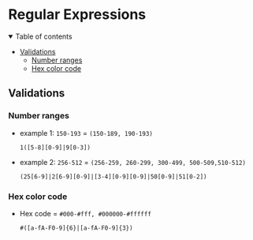 # Regular Expressions

<details open="open">
  <summary>Table of contents</summary>
  <ul>
    <li>
      <a href="#validations">Validations</a>
      <ul>
        <li>
          <a href="#number-ranges">Number ranges</a>
        </li>
        <li>
          <a href="#hex-color-code">Hex color code</a>
        </li>
      </ul>
    </li>
  </ul>
</details>

## Validations

### Number ranges

- example 1: `150-193` = `(150-189, 190-193)`

  ```
  1([5-8][0-9]|9[0-3])
  ```

- example 2: `256-512` = `(256-259, 260-299, 300-499, 500-509,510-512)`

  ```
  (25[6-9]|2[6-9][0-9]|[3-4][0-9][0-9]|50[0-9]|51[0-2])
  ```

### Hex color code

- Hex code = `#000-#fff, #000000-#ffffff`
  ```
  #([a-fA-F0-9]{6}|[a-fA-F0-9]{3})
  ```
